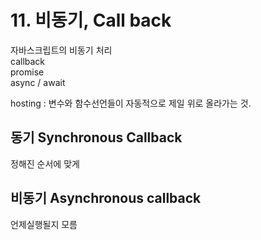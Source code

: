 # 11. 비동기, Call back

자바스크립트의 비동기 처리  
callback  
promise   
async / await

hosting : 변수와 함수선언들이 자동적으로 제일 위로 올라가는 것.



## 동기 Synchronous Callback

정해진 순서에 맞게 

## 비동기 Asynchronous callback

언제실행될지 모름

